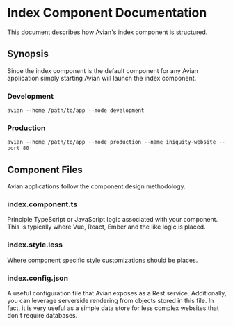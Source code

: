 # Index Component Documentation

This document describes how Avian's index component is structured.

## Synopsis

Since the index component is the default component for any Avian application simply starting Avian
will launch the index component.

### Development

    avian --home /path/to/app --mode development

### Production

    avian --home /path/to/app --mode production --name iniquity-website --port 80

## Component Files

Avian applications follow the component design methodology.

### index.component.ts

Principle TypeScript or JavaScript logic associated with your component. This is typically where Vue, React, Ember and the like logic is placed.

### index.style.less

Where component specific style customizations should be places.

### index.config.json

A useful configuration file that Avian exposes as a Rest service. Additionally, you can leverage serverside rendering from objects stored in this file. In fact, it is very useful as a simple data store for less complex websites that don't require databases.
